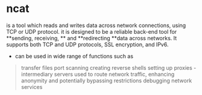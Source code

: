 # ncat
is a tool which reads and writes data across network connections, using TCP or UDP protocol.
it is designed to be a reliable back-end tool for **sending, receiving, ** and **redirecting **data across networks. It supports both TCP and UDP protocols, SSL encryption, and IPv6.

- can be used in wide range of functions such as

> transfer files
> port scanning 
> creating reverse shells
> setting up proxies - intermediary servers used to route network traffic, enhancing anonymity and potentially bypassing restrictions
> debugging network services

